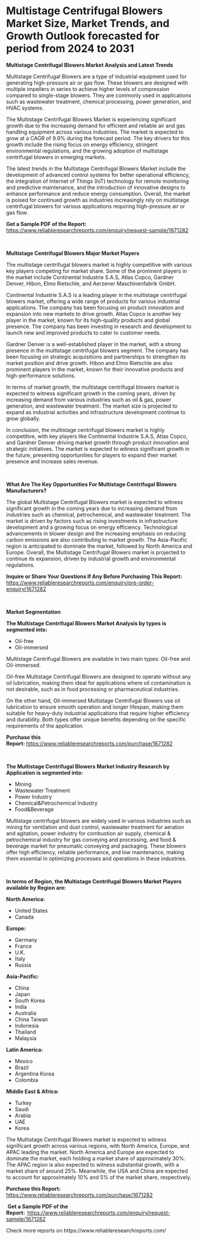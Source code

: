<p><h1>Multistage Centrifugal Blowers Market Size, Market Trends, and Growth Outlook forecasted for period from 2024 to 2031</h1></p><p><strong>Multistage Centrifugal Blowers Market Analysis and Latest Trends</strong></p>
<p><p>Multistage Centrifugal Blowers are a type of industrial equipment used for generating high-pressure air or gas flow. These blowers are designed with multiple impellers in series to achieve higher levels of compression compared to single-stage blowers. They are commonly used in applications such as wastewater treatment, chemical processing, power generation, and HVAC systems.</p><p>The Multistage Centrifugal Blowers Market is experiencing significant growth due to the increasing demand for efficient and reliable air and gas handling equipment across various industries. The market is expected to grow at a CAGR of 9.9% during the forecast period. The key drivers for this growth include the rising focus on energy efficiency, stringent environmental regulations, and the growing adoption of multistage centrifugal blowers in emerging markets.</p><p>The latest trends in the Multistage Centrifugal Blowers Market include the development of advanced control systems for better operational efficiency, the integration of Internet of Things (IoT) technology for remote monitoring and predictive maintenance, and the introduction of innovative designs to enhance performance and reduce energy consumption. Overall, the market is poised for continued growth as industries increasingly rely on multistage centrifugal blowers for various applications requiring high-pressure air or gas flow.</p></p>
<p><strong>Get a Sample PDF of the Report:&nbsp;</strong> <a href="https://www.reliableresearchreports.com/enquiry/request-sample/1671282">https://www.reliableresearchreports.com/enquiry/request-sample/1671282</a></p>
<p>&nbsp;</p>
<p><strong>Multistage Centrifugal Blowers Major Market Players</strong></p>
<p><p>The multistage centrifugal blowers market is highly competitive with various key players competing for market share. Some of the prominent players in the market include Continental Industrie S.A.S, Atlas Copco, Gardner Denver, Hibon, Elmo Rietschle, and Aerzener Maschinenfabrik GmbH.</p><p>Continental Industrie S.A.S is a leading player in the multistage centrifugal blowers market, offering a wide range of products for various industrial applications. The company has been focusing on product innovation and expansion into new markets to drive growth. Atlas Copco is another key player in the market, known for its high-quality products and global presence. The company has been investing in research and development to launch new and improved products to cater to customer needs.</p><p>Gardner Denver is a well-established player in the market, with a strong presence in the multistage centrifugal blowers segment. The company has been focusing on strategic acquisitions and partnerships to strengthen its market position and drive growth. Hibon and Elmo Rietschle are also prominent players in the market, known for their innovative products and high-performance solutions.</p><p>In terms of market growth, the multistage centrifugal blowers market is expected to witness significant growth in the coming years, driven by increasing demand from various industries such as oil & gas, power generation, and wastewater treatment. The market size is projected to expand as industrial activities and infrastructure development continue to grow globally.</p><p>In conclusion, the multistage centrifugal blowers market is highly competitive, with key players like Continental Industrie S.A.S, Atlas Copco, and Gardner Denver driving market growth through product innovation and strategic initiatives. The market is expected to witness significant growth in the future, presenting opportunities for players to expand their market presence and increase sales revenue.</p></p>
<p>&nbsp;</p>
<p><strong>What Are The Key Opportunities For Multistage Centrifugal Blowers Manufacturers?</strong></p>
<p><p>The global Multistage Centrifugal Blowers market is expected to witness significant growth in the coming years due to increasing demand from industries such as chemical, petrochemical, and wastewater treatment. The market is driven by factors such as rising investments in infrastructure development and a growing focus on energy efficiency. Technological advancements in blower design and the increasing emphasis on reducing carbon emissions are also contributing to market growth. The Asia-Pacific region is anticipated to dominate the market, followed by North America and Europe. Overall, the Multistage Centrifugal Blowers market is projected to continue its expansion, driven by industrial growth and environmental regulations.</p></p>
<p><strong>Inquire or Share Your Questions If Any Before Purchasing This Report:</strong> <a href="https://www.reliableresearchreports.com/enquiry/pre-order-enquiry/1671282">https://www.reliableresearchreports.com/enquiry/pre-order-enquiry/1671282</a></p>
<p>&nbsp;</p>
<p><strong>Market Segmentation</strong></p>
<p><strong>The Multistage Centrifugal Blowers Market Analysis by types is segmented into:</strong></p>
<p><ul><li>Oil-free</li><li>Oil-immersed</li></ul></p>
<p><p>Multistage Centrifugal Blowers are available in two main types: Oil-free and Oil-immersed. </p><p>Oil-free Multistage Centrifugal Blowers are designed to operate without any oil lubrication, making them ideal for applications where oil contamination is not desirable, such as in food processing or pharmaceutical industries. </p><p>On the other hand, Oil-immersed Multistage Centrifugal Blowers use oil lubrication to ensure smooth operation and longer lifespan, making them suitable for heavy-duty industrial applications that require higher efficiency and durability. Both types offer unique benefits depending on the specific requirements of the application.</p></p>
<p><strong>Purchase this Report:&nbsp;</strong><a href="https://www.reliableresearchreports.com/purchase/1671282">https://www.reliableresearchreports.com/purchase/1671282</a></p>
<p>&nbsp;</p>
<p><strong>The Multistage Centrifugal Blowers Market Industry Research by Application is segmented into:</strong></p>
<p><ul><li>Mining</li><li>Wastewater Treatment</li><li>Power Industry</li><li>Chemical&Petrochemical Industry</li><li>Food&Beverage</li></ul></p>
<p><p>Multistage centrifugal blowers are widely used in various industries such as mining for ventilation and dust control, wastewater treatment for aeration and agitation, power industry for combustion air supply, chemical & petrochemical industry for gas conveying and processing, and food & beverage market for pneumatic conveying and packaging. These blowers offer high efficiency, reliable performance, and low maintenance, making them essential in optimizing processes and operations in these industries.</p></p>
<p>&nbsp;</p>
<p><strong>In terms of Region, the Multistage Centrifugal Blowers Market Players available by Region are:</strong></p>
<p>
    <p> <strong> North America: </strong>
        <ul>
            <li>United States</li>
            <li>Canada</li>
        </ul>
        </p> 
    <p> <strong> Europe: </strong>
        <ul>
            <li>Germany</li>
            <li>France</li>
            <li>U.K.</li>
            <li>Italy</li>
            <li>Russia</li>
        </ul>
        </p> 
    <p> <strong> Asia-Pacific: </strong>
        <ul>
            <li>China</li>
            <li>Japan</li>
            <li>South Korea</li>
            <li>India</li>
            <li>Australia</li>
            <li>China Taiwan</li>
            <li>Indonesia</li>
            <li>Thailand</li>
            <li>Malaysia</li>
        </ul>
        </p> 
    <p> <strong> Latin America: </strong>
        <ul>
            <li>Mexico</li>
            <li>Brazil</li>
            <li>Argentina Korea</li>
            <li>Colombia</li>
        </ul>
        </p> 
    <p> <strong> Middle East & Africa: </strong>
        <ul>
            <li>Turkey</li>
            <li>Saudi</li>
            <li>Arabia</li>
            <li>UAE</li>
            <li>Korea</li>
        </ul>
    </p>
    </p>
<p><p>The Multistage Centrifugal Blowers market is expected to witness significant growth across various regions, with North America, Europe, and APAC leading the market. North America and Europe are expected to dominate the market, each holding a market share of approximately 30%. The APAC region is also expected to witness substantial growth, with a market share of around 25%. Meanwhile, the USA and China are expected to account for approximately 10% and 5% of the market share, respectively.</p></p>
<p><strong>Purchase this Report: </strong><a href="https://www.reliableresearchreports.com/purchase/1671282">https://www.reliableresearchreports.com/purchase/1671282</a></p>
<p>&nbsp;<strong>Get a Sample PDF of the Report:&nbsp;&nbsp;</strong><a href="https://www.reliableresearchreports.com/enquiry/request-sample/1671282">https://www.reliableresearchreports.com/enquiry/request-sample/1671282</a></p>
<p><strong></strong></p>
<p>Check more reports on https://www.reliableresearchreports.com/</p>